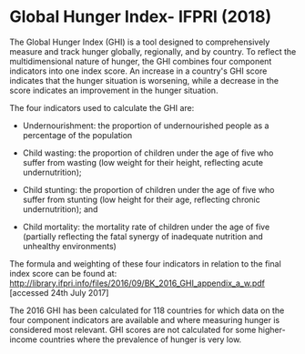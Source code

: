 # Global Hunger Index- IFPRI (2018)

The Global Hunger Index (GHI) is a tool designed to comprehensively measure and track hunger globally, regionally, and by country. To reflect the multidimensional nature of hunger, the GHI combines four component indicators into one index score. An increase in a country's GHI score indicates that the hunger situation is worsening, while a decrease in the score indicates an improvement in the hunger situation.

The four indicators used to calculate the GHI are:

- Undernourishment: the proportion of undernourished people as a percentage of the population

- Child wasting: the proportion of children under the age of five who suffer from wasting (low weight for their height, reflecting acute undernutrition);

- Child stunting: the proportion of children under the age of five who suffer from stunting (low height for their age, reflecting chronic undernutrition); and

- Child mortality: the mortality rate of children under the age of five (partially reflecting the fatal synergy of inadequate nutrition and unhealthy environments)

The formula and weighting of these four indicators in relation to the final index score can be found at: http://library.ifpri.info/files/2016/09/BK_2016_GHI_appendix_a_w.pdf [accessed 24th July 2017]

The 2016 GHI has been calculated for 118 countries for which data on the four component indicators are available and where measuring hunger is considered most relevant. GHI scores are not calculated for some higher-income countries where the prevalence of hunger is very low.